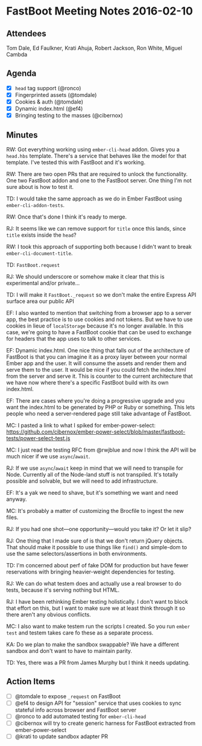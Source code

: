 # FastBoot Meeting Notes 2016-02-10

## Attendees

Tom Dale, Ed Faulkner, Krati Ahuja, Robert Jackson, Ron White, Miguel
Cambda

## Agenda

- [x]  `head` tag support (@ronco)
- [x] Fingerprinted assets (@tomdale)
- [x] Cookies & auth (@tomdale)
- [x] Dynamic index.html (@ef4)
- [x] Bringing testing to the masses (@cibernox)

## Minutes

RW: Got everything working using `ember-cli-head` addon. Gives you a
`head.hbs` template. There's a service that behaves like the model for
that template. I've tested this with FastBoot and it's working.

RW: There are two open PRs that are required to unlock the
functionality. One two FastBoot addon and one to the FastBoot server.
One thing I'm not sure about is how to test it.

TD: I would take the same approach as we do in Ember FastBoot using
`ember-cli-addon-tests`.

RW: Once that's done I think it's ready to merge.

RJ: It seems like we can remove support for `title` once this lands,
since `title` exists inside the `head`?

RW: I took this approach of supporting both because I didn't want to
break `ember-cli-document-title`.

TD: `FastBoot.request`

RJ: We should underscore or somehow make it clear that this is
experimental and/or private...

TD: I will make it `FastBoot._request` so we don't make the entire
Express API surface area our public API

EF: I also wanted to mention that switching from a browser app to a
server app, the best practice is to use cookies and not tokens. But we
have to use cookies in lieue of `localStorage` because it's no longer
available. In this case, we're going to have a FastBoot cookie that can
be used to exchange for headers that the app uses to talk to other
services.

EF: Dynamic index.html. One nice thing that falls out of the
architecture of FastBoot is that you can imagine it as a proxy layer
between your normal Ember app and the user. It will consume the assets
and render them and serve them to the user. It would be nice if you
could fetch the index.html from the server and serve it. This is counter
to the current architecture that we have now where there's a specific
FastBoot build with its own index.html.

EF: There are cases where you're doing a progressive upgrade and you
want the index.html to be generated by PHP or Ruby or something. This
lets people who need a server-rendered page still take advantage of
FastBoot.

MC: I pasted a link to what I spiked for ember-power-select:
https://github.com/cibernox/ember-power-select/blob/master/fastboot-tests/power-select-test.js

MC: I just read the testing RFC from @rwjblue and now I think the API
will be much nicer if we use `async`/`await`.

RJ: If we use `async`/`await` keep in mind that we will need to
transpile for Node. Currently all of the Node-land stuff is not
transpiled. It's totally possible and solvable, but we will need to add
infrastructure.

EF: It's a yak we need to shave, but it's something we want and need
anyway.

MC: It's probably a matter of customizing the Brocfile to ingest the new
files.

RJ: If you had one shot—one opportunity—would you take it? Or let it
slip?

RJ: One thing that I made sure of is that we don't return jQuery
objects. That should make it possible to use things like `find()` and
simple-dom to use the same selectors/assertions in both environments.

TD: I'm concerned about perf of fake DOM for production but have fewer
reservations with bringing heavier-weight dependencies for testing.

RJ: We can do what testem does and actually use a real browser to do
tests, because it's serving nothing but HTML.

RJ: I have been rethinking Ember testing holistically. I don't want to
block that effort on this, but I want to make sure we at least think
through it so there aren't any obvious conflicts.

MC: I also want to make testem run the scripts I created. So you run
`ember test` and testem takes care fo these as a separate process.

KA: Do we plan to make the sandbox swappable? We have a different
sandbox and don't want to have to maintain parity.

TD: Yes, there was a PR from James Murphy but I think it needs updating.

## Action Items

- [ ] @tomdale to expose `_request` on FastBoot
- [ ] @ef4 to design API for "session" service that uses cookies to sync
  stateful info across browser and FastBoot server
- [ ] @ronco to add automated testing for `ember-cli-head`
- [ ] @cibernox will try to create generic harness for FastBoot
  extracted from ember-power-select
- [ ] @krati to update sandbox adapter PR
